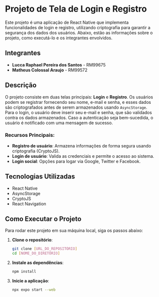 # Projeto de Tela de Login e Registro

Este projeto é uma aplicação de React Native que implementa funcionalidades de login e registro, utilizando criptografia para garantir a segurança dos dados dos usuários. Abaixo, estão as informações sobre o projeto, como executá-lo e os integrantes envolvidos.

## Integrantes
- **Lucca Raphael Pereira dos Santos** - RM99675
- **Matheus Colossal Araujo** - RM99572  


## Descrição

O projeto consiste em duas telas principais: **Login** e **Registro**. Os usuários podem se registrar fornecendo seu nome, e-mail e senha, e esses dados são criptografados antes de serem armazenados usando `AsyncStorage`. Para o login, o usuário deve inserir seu e-mail e senha, que são validados contra os dados armazenados. Caso a autenticação seja bem-sucedida, o usuário é notificado com uma mensagem de sucesso.

### Recursos Principais:
- **Registro de usuário**: Armazena informações de forma segura usando criptografia (CryptoJS).
- **Login de usuário**: Valida as credenciais e permite o acesso ao sistema.
- **Login social**: Opções para logar via Google, Twitter e Facebook.

## Tecnologias Utilizadas
- React Native
- AsyncStorage
- CryptoJS
- React Navigation

## Como Executar o Projeto

Para rodar este projeto em sua máquina local, siga os passos abaixo:

1. **Clone o repositório**:
   ```bash
   git clone [URL_DO_REPOSITÓRIO]
   cd [NOME_DO_DIRETÓRIO]
   ```

2. **Instale as dependências**:
   ```bash
   npm install
   ```

3. **Inicie a aplicação**:
   ```bash
   npx expo start --web
   ```
